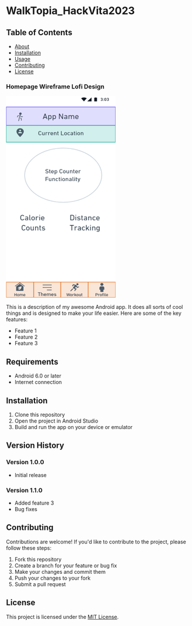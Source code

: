 # WalkTopia_HackVita2023

## Table of Contents

- [About](#about)
- [Installation](#installation)
- [Usage](#usage)
- [Contributing](#contributing)
- [License](#license)

### Homepage Wireframe Lofi Design 
<img src="Resources/Wireframe/wireframe1.png" alt="Home Screen Image" width="300" height="550">


This is a description of my awesome Android app. It does all sorts of cool things and is designed to make your life easier. Here are some of the key features:

- Feature 1
- Feature 2
- Feature 3

## Requirements

- Android 6.0 or later
- Internet connection

## Installation

1. Clone this repository
2. Open the project in Android Studio
3. Build and run the app on your device or emulator

## Version History

### Version 1.0.0

- Initial release

### Version 1.1.0

- Added feature 3
- Bug fixes

## Contributing

Contributions are welcome! If you'd like to contribute to the project, please follow these steps:

1. Fork this repository
2. Create a branch for your feature or bug fix
3. Make your changes and commit them
4. Push your changes to your fork
5. Submit a pull request

## License

This project is licensed under the [MIT License](/LICENSE).
